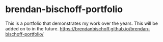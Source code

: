 # brendan-bischoff-portfolio
This is a portfolio that demonstrates my work over the years. This will be added on to in the future.
https://brendanbischoff.github.io/brendan-bischoff-portfolio/
